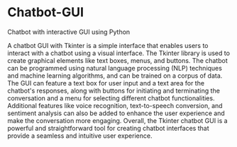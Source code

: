 # Chatbot-GUI
Chatbot with interactive GUI using Python 

A chatbot GUI with Tkinter is a simple interface that enables users to interact with a chatbot using a visual interface. The Tkinter library is used to create graphical elements like text boxes, menus, and buttons.
The chatbot can be programmed using natural language processing (NLP) techniques and machine learning algorithms, and can be trained on a corpus of data. The GUI can feature a text box for user input and a text area for the chatbot's responses, along with buttons for initiating and terminating the conversation and a menu for selecting different chatbot functionalities.
Additional features like voice recognition, text-to-speech conversion, and sentiment analysis can also be added to enhance the user experience and make the conversation more engaging.
Overall, the Tkinter chatbot GUI is a powerful and straightforward tool for creating chatbot interfaces that provide a seamless and intuitive user experience.
